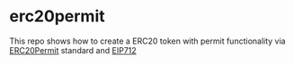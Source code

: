 # erc20permit
This repo shows how to create a ERC20 token with permit functionality via [ERC20Permit](https://github.com/OpenZeppelin/openzeppelin-contracts/blob/master/contracts/token/ERC20/extensions/draft-ERC20Permit.sol) standard and [EIP712](https://eips.ethereum.org/EIPS/eip-712)
